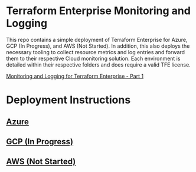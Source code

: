 # Terraform Enterprise Monitoring and Logging
This repo contains a simple deployment of Terraform Enterprise for Azure, GCP (In Progress), and AWS (Not Started). In addition, this also deploys the necessary tooling to collect resource metrics and log entries and forward them to their respective Cloud monitoring solution. Each environment is detailed within their respective folders and does require a valid TFE license. 

[Monitoring and Logging for Terraform Enterprise - Part 1](https://medium.com/hashicorp-engineering/monitoring-and-logging-for-terraform-enterprise-69b5895d6afa?source=friends_link&sk=e2fdf99032412731655916a4bd6e7b44)

# Deployment Instructions

## [Azure](https://github.com/peytoncasper/terraform-enterprise-monitoring//tree/master/azure)

## [GCP (In Progress)](https://github.com/peytoncasper/terraform-enterprise-monitoring//tree/master/gcp)

## [AWS (Not Started)](https://github.com/peytoncasper/terraform-enterprise-monitoring//tree/master/aws)
